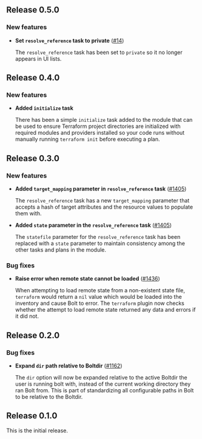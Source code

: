 ## Release 0.5.0

### New features

* **Set `resolve_reference` task to private** ([#14](https://github.com/puppetlabs/puppetlabs-terraform/pulls/14))

    The `resolve_reference` task has been set to `private` so it no longer appears in UI lists.

## Release 0.4.0

### New features

* **Added `initialize` task**

  There has been a simple `initialize` task added to the module that can be used to ensure Terraform project directories are initialized with required modules and providers installed so your code runs without manually running `terraform init` before executing a plan.

## Release 0.3.0

### New features

* **Added `target_mapping` parameter in `resolve_reference` task** ([#1405](https://github.com/puppetlabs/bolt/issues/1405))

  The `resolve_reference` task has a new `target_mapping` parameter that accepts a hash of target attributes and the resource values to populate them with.

* **Added `state` parameter in the `resolve_reference` task** ([#1405](https://github.com/puppetlabs/bolt/issues/1405))

  The `statefile` parameter for the `resolve_reference` task has been replaced with a `state` parameter to maintain consistency among the other tasks and plans in the module.

### Bug fixes

* **Raise error when remote state cannot be loaded** ([#1436](https://github.com/puppetlabs/bolt/issues/1436))

  When attempting to load remote state from a non-existent state file, `terraform` would return a `nil` value which would be loaded into the inventory and cause Bolt to error. The `terraform` plugin now checks whether the attempt to load remote state returned any data and errors if it did not.

## Release 0.2.0

### Bug fixes

* **Expand `dir` path relative to Boltdir** ([#1162](https://github.com/puppetlabs/bolt/issues/1162))

  The `dir` option will now be expanded relative to the active Boltdir the user is running bolt with, instead of the current working directory they ran Bolt from. This is part of standardizing all configurable paths in Bolt to be relative to the Boltdir.

## Release 0.1.0

This is the initial release.

